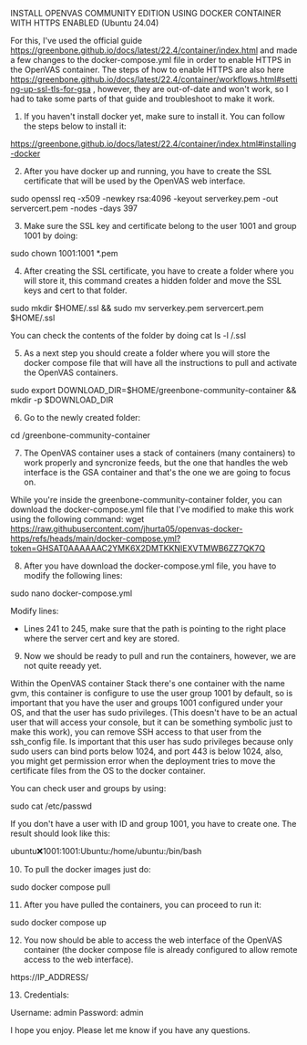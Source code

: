 INSTALL OPENVAS COMMUNITY EDITION USING DOCKER CONTAINER WITH HTTPS ENABLED (Ubuntu 24.04)

For this, I've used the official guide https://greenbone.github.io/docs/latest/22.4/container/index.html and made a few changes to the docker-compose.yml file in order to enable HTTPS in the OpenVAS container. 
The steps of how to enable HTTPS are also here https://greenbone.github.io/docs/latest/22.4/container/workflows.html#setting-up-ssl-tls-for-gsa , however, they are out-of-date and won't work, so I had to take some parts of that guide and troubleshoot to make it work.

1. If you haven't install docker yet, make sure to install it. You can follow the steps below to install it:

https://greenbone.github.io/docs/latest/22.4/container/index.html#installing-docker

2. After you have docker up and running, you have to create the SSL certificate that will be used by the OpenVAS web interface.

sudo openssl req -x509 -newkey rsa:4096 -keyout serverkey.pem -out servercert.pem -nodes -days 397

3. Make sure the SSL key and certificate belong to the user 1001 and group 1001 by doing:

sudo chown 1001:1001 *.pem

4. After creating the SSL certificate, you have to create a folder where you will store it, this command creates a hidden folder and move the SSL keys and cert to that folder.

sudo mkdir $HOME/.ssl && sudo mv serverkey.pem servercert.pem $HOME/.ssl  

You can check the contents of the folder by doing cat ls -l /.ssl

5. As a next step you should create a folder where you will store the docker compose file that will have all the instructions to pull and activate the OpenVAS containers.

sudo export DOWNLOAD_DIR=$HOME/greenbone-community-container && mkdir -p $DOWNLOAD_DIR

6. Go to the newly created folder:

cd /greenbone-community-container

7. The OpenVAS container uses a stack of containers (many containers) to work properly and syncronize feeds, but the one that handles the web interface is the GSA container and that's the one we are going to focus on.

While you're inside the greenbone-community-container folder, you can download the docker-compose.yml file that I've modified to make this work using the following command: wget https://raw.githubusercontent.com/jhurta05/openvas-docker-https/refs/heads/main/docker-compose.yml?token=GHSAT0AAAAAAC2YMK6X2DMTKKNIEXVTMWB6ZZ7QK7Q

8. After you have download the docker-compose.yml file, you have to modify the following lines:

sudo nano docker-compose.yml 

Modify lines: 
- Lines 241 to 245, make sure that the path is pointing to the right place where the server cert and key are stored.

9. Now we should be ready to pull and run the containers, however, we are not quite reeady yet.

Within the OpenVAS container Stack there's one container with the name gvm, this container is configure to use the user group 1001 by default, so is important that you have the user and groups 1001 configured under your OS, and that the user has sudo privileges. (This doesn't have to be an actual user that will access your console, but it can be something symbolic just to make this work), you can remove SSH access to that user from the ssh_config file.
Is important that this user has sudo privileges because only sudo users can bind ports below 1024, and port 443 is below 1024, also, you might get permission error when the deployment tries to move the certificate files from the OS to the docker container. 

You can check user and groups by using:

sudo cat /etc/passwd

If you don't have a user with ID and group 1001, you have to create one. The result should look like this:

ubuntu:x:1001:1001:Ubuntu:/home/ubuntu:/bin/bash

10. To pull the docker images just do:

sudo docker compose pull

11. After you have pulled the containers, you can proceed to run it:

sudo docker compose up

12. You now should be able to access the web interface of the OpenVAS container (the docker compose file is already configured to allow remote access to the web interface).

https://IP_ADDRESS/

13. Credentials:

Username: admin
Password: admin


I hope you enjoy. Please let me know if you have any questions.


